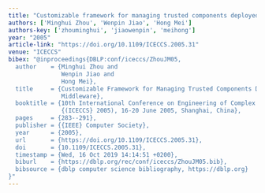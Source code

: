 ```yaml
---
title: "Customizable framework for managing trusted components deployed on middleware"
authors: ['Minghui Zhou', 'Wenpin Jiao', 'Hong Mei']
authors-key: ['zhouminghui', 'jiaowenpin', 'meihong']
year: "2005"
article-link: "https://doi.org/10.1109/ICECCS.2005.31"
venue: "ICECCS"
bibex: "@inproceedings{DBLP:conf/iceccs/ZhouJM05,
  author    = {Minghui Zhou and
               Wenpin Jiao and
               Hong Mei},
  title     = {Customizable Framework for Managing Trusted Components Deployed on
               Middleware},
  booktitle = {10th International Conference on Engineering of Complex Computer Systems
               {(ICECCS} 2005), 16-20 June 2005, Shanghai, China},
  pages     = {283--291},
  publisher = {{IEEE} Computer Society},
  year      = {2005},
  url       = {https://doi.org/10.1109/ICECCS.2005.31},
  doi       = {10.1109/ICECCS.2005.31},
  timestamp = {Wed, 16 Oct 2019 14:14:51 +0200},
  biburl    = {https://dblp.org/rec/conf/iceccs/ZhouJM05.bib},
  bibsource = {dblp computer science bibliography, https://dblp.org}
}"
---
```

